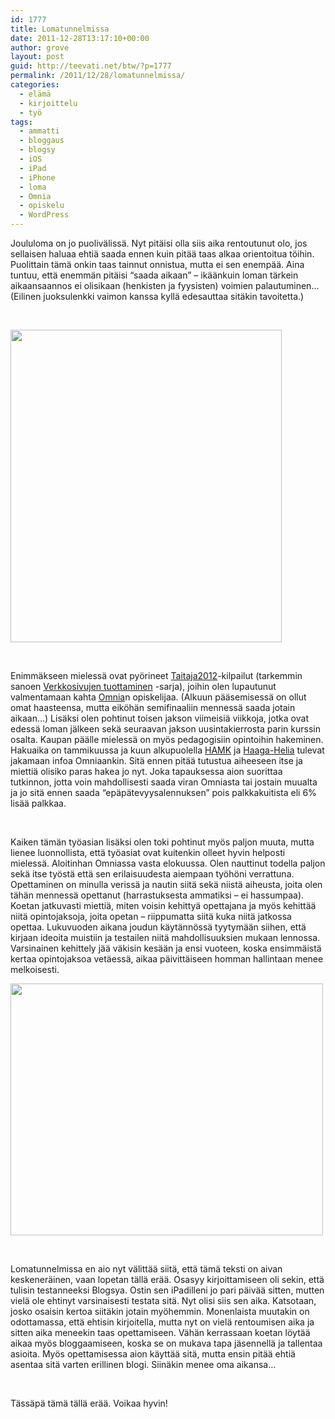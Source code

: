 ```yaml
---
id: 1777
title: Lomatunnelmissa
date: 2011-12-28T13:17:10+00:00
author: grove
layout: post
guid: http://teevati.net/btw/?p=1777
permalink: /2011/12/28/lomatunnelmissa/
categories:
  - elämä
  - kirjoittelu
  - työ
tags:
  - ammatti
  - bloggaus
  - blogsy
  - iOS
  - iPad
  - iPhone
  - loma
  - Omnia
  - opiskelu
  - WordPress
---
```

Joululoma on jo puolivälissä. Nyt pitäisi olla siis aika rentoutunut olo, jos sellaisen haluaa ehtiä saada ennen kuin pitää taas alkaa orientoitua töihin. Puolittain tämä onkin taas tainnut onnistua, mutta ei sen enempää. Aina tuntuu, että enemmän pitäisi &#8220;saada aikaan&#8221; &#8211; ikäänkuin loman tärkein aikaansaannos ei olisikaan (henkisten ja fyysisten) voimien palautuminen&#8230; (Eilinen juoksulenkki vaimon kanssa kyllä edesauttaa sitäkin tavoitetta.)&nbsp;
   
&nbsp;

<div class="separator" style="clear: both; text-align: left;">
  <a href="http://farm8.staticflickr.com/7030/6587182673_bd2ac294bc_b_d.jpg" style="margin-bottom: 1em; margin-right: 1em;"><img src="http://farm8.static.flickr.com/7030/6587182673_bd2ac294bc.jpg" id="blogsy-1325071048871.024" alt="" width="434" height="500" /></a>
</div>

&nbsp;
  
Enimmäkseen mielessä ovat pyörineet <a href="http://taitaja2012.fi/" target="_self" title="Taitaja2012 - Skills Finland">Taitaja2012</a>-kilpailut (tarkemmin sanoen <a href="http://taitaja2012.fi/fi/kilpailut/206n-verkkosivujen-tuottaminen" target="_self" title="206 Verkkosivujen tuottaminen - Taitaja2012 - Skills Finland">Verkkosivujen tuottaminen</a> -sarja), joihin olen lupautunut valmentamaan kahta <a href="http://omnia.fi" target="_self" title="Ammattiopisto - Aikuisopisto - Oppisopimustoimisto - Nuorten työpajat - InnoOmnia | Omnia">Omnia</a>n opiskelijaa. (Alkuun pääsemisessä on ollut omat haasteensa, mutta eiköhän semifinaaliin mennessä saada jotain aikaan&#8230;) Lisäksi olen pohtinut toisen jakson viimeisiä viikkoja, jotka ovat edessä loman jälkeen sekä seuraavan jakson uusintakierrosta parin kurssin osalta. Kaupan päälle mielessä on myös pedagogisiin opintoihin hakeminen. Hakuaika on tammikuussa ja kuun alkupuolella <a href="http://portal.hamk.fi/portal/page/portal/HAMK/AOKK" target="_self" title="HAMK AOKK - Ammatillinen opettajakorkeakoulu">HAMK</a> ja <a href="http://www.haaga-helia.fi/fi/aokk" target="_self" title="Haaga-Helia AOKK - Ammatillinen opettajakorkeakoulu">Haaga-Helia</a> tulevat jakamaan infoa Omniaankin. Sitä ennen pitää tutustua aiheeseen itse ja miettiä olisiko paras hakea jo nyt. Joka tapauksessa aion suorittaa tutkinnon, jotta voin mahdollisesti saada viran Omniasta tai jostain muualta ja jo sitä ennen saada &#8220;epäpätevyysalennuksen&#8221; pois palkkakuitista eli 6% lisää palkkaa.&nbsp;
   
&nbsp;
  
Kaiken tämän työasian lisäksi olen toki pohtinut myös paljon muuta, mutta lienee luonnollista, että työasiat ovat kuitenkin olleet hyvin helposti mielessä. Aloitinhan Omniassa vasta elokuussa. Olen nauttinut todella paljon sekä itse työstä että sen erilaisuudesta aiempaan työhöni verrattuna. Opettaminen on minulla verissä ja nautin siitä sekä niistä aiheusta, joita olen tähän mennessä opettanut (harrastuksesta ammatiksi &#8211; ei hassumpaa). Koetan jatkuvasti miettiä, miten voisin kehittyä opettajana ja myös kehittää niitä opintojaksoja, joita opetan &#8211; riippumatta siitä kuka niitä jatkossa opettaa. Lukuvuoden aikana joudun käytännössä tyytymään siihen, että kirjaan ideoita muistiin ja testailen niitä mahdollisuuksien mukaan lennossa. Varsinainen kehittely jää väkisin kesään ja ensi vuoteen, koska ensimmäistä kertaa opintojaksoa vetäessä, aikaa päivittäiseen homman hallintaan menee melkoisesti.&nbsp;

<div class="separator" style="clear: both; text-align: left;">
  <a href="http://farm8.staticflickr.com/7016/6587183467_21b6089a93_b_d.jpg" style="margin-bottom: 1em; margin-right: 1em;"><img src="http://farm8.static.flickr.com/7016/6587183467_21b6089a93.jpg" id="blogsy-1325071048856.6846" class="clearleft" alt="" width="500" height="403" /></a>
</div>

&nbsp;
  
Lomatunnelmissa en aio nyt välittää siitä, että tämä teksti on aivan keskeneräinen, vaan lopetan tällä erää. Osasyy kirjoittamiseen oli sekin, että tulisin testanneeksi Blogsya. Ostin sen iPadilleni jo pari päivää sitten, mutten vielä ole ehtinyt varsinaisesti testata sitä. Nyt olisi siis sen aika. Katsotaan, josko osaisin kertoa siitäkin jotain myöhemmin. Monenlaista muutakin on odottamassa, että ehtisin kirjoitella, mutta nyt on vielä rentoumisen aika ja sitten aika meneekin taas opettamiseen. Vähän kerrassaan koetan löytää aikaa myös bloggaamiseen, koska se on mukava tapa jäsennellä ja tallentaa asioita. Myös opettamisessa aion käyttää sitä, mutta ensin pitää ehtiä asentaa sitä varten erillinen blogi. Siinäkin menee oma aikansa&#8230;&nbsp;
   
&nbsp;
  
Tässäpä tämä tällä erää. Voikaa hyvin!&nbsp;
   
&nbsp;